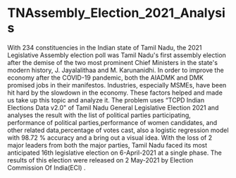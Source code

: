 # TNAssembly_Election_2021_Analysis
With 234 constituencies in the Indian state of
Tamil Nadu, the 2021 Legislative Assembly election poll
was Tamil Nadu's first assembly election after the demise
of the two most prominent Chief Ministers in the state's
modern history, J. Jayalalithaa and M. Karunanidhi. In
order to improve the economy after the COVID-19
pandemic, both the AIADMK and DMK promised jobs in
their manifestos. Industries, especially MSMEs, have been
hit hard by the slowdown in the economy. These factors
helped and made us take up this topic and analyze it.
The problem uses “TCPD Indian Elections Data v2.0" of
Tamil Nadu General Legislative Election 2021 and
analyses the result with the list of political parties
participating, performance of political
parties,performance of women candidates, and other
related data,percentage of votes cast, also a logistic
regression model with 98.72 % accuracy and a bring out a
visual idea. With the loss of 2 major leaders from both the
major parties, Tamil Nadu faced its most anticipated 16th
legislative election on 6-April-2021 at a single phase. The
results of this election were released on 2 May-2021 by
Election Commission Of India(ECI) .
